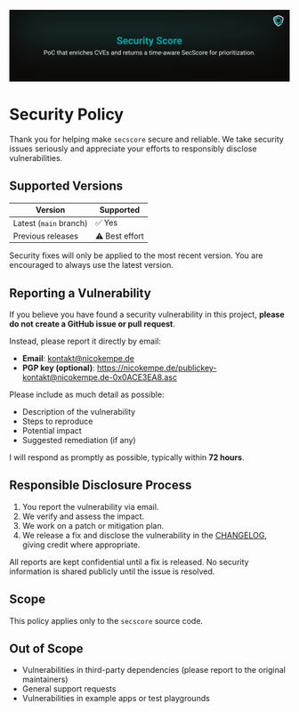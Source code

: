 [![SecScore GitHub Banner](./.github/media/banner.svg)](https://github.com/nicokempe/secscore)

# Security Policy

Thank you for helping make `secscore` secure and reliable. We take security issues seriously and appreciate your efforts to responsibly disclose vulnerabilities.

## Supported Versions

| Version                | Supported      |
|------------------------|----------------|
| Latest (`main` branch) | ✅ Yes          |
| Previous releases      | ⚠️ Best effort |

Security fixes will only be applied to the most recent version. You are encouraged to always use the latest version.

## Reporting a Vulnerability

If you believe you have found a security vulnerability in this project, **please do not create a GitHub issue or pull request**.

Instead, please report it directly by email:

- **Email**: [kontakt@nicokempe.de](mailto:kontakt@nicokempe.de)
- **PGP key (optional)**: https://nicokempe.de/publickey-kontakt@nicokempe.de-0x0ACE3EA8.asc

Please include as much detail as possible:

- Description of the vulnerability
- Steps to reproduce
- Potential impact
- Suggested remediation (if any)

I will respond as promptly as possible, typically within **72 hours**.

## Responsible Disclosure Process

1. You report the vulnerability via email.
2. We verify and assess the impact.
3. We work on a patch or mitigation plan.
4. We release a fix and disclose the vulnerability in the [CHANGELOG](../CHANGELOG.md), giving credit where appropriate.

All reports are kept confidential until a fix is released. No security information is shared publicly until the issue is resolved.

## Scope

This policy applies only to the `secscore` source code.

## Out of Scope

- Vulnerabilities in third-party dependencies (please report to the original maintainers)
- General support requests
- Vulnerabilities in example apps or test playgrounds
